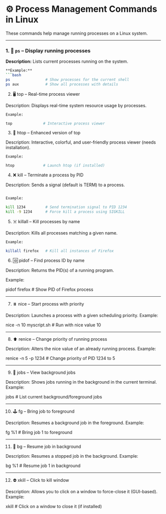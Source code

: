 # ⚙️ Process Management Commands in Linux

These commands help manage running processes on a Linux system.

---

### 1. 🧾 `ps` – Display running processes  
**Description:** Lists current processes running on the system. 

```bash
**Example:**  
```bash
ps                # Show processes for the current shell
ps aux            # Show all processes with details

```


2. 🖥️ top – Real-time process viewer

Description: Displays real-time system resource usage by processes.


```bash
Example:

top              # Interactive process viewer

```

3. 🚀 htop – Enhanced version of top

Description: Interactive, colorful, and user-friendly process viewer (needs installation).


```bash
Example:

htop             # Launch htop (if installed)

```

4. ❌ kill – Terminate a process by PID

Description: Sends a signal (default is TERM) to a process.

```bash

Example:

kill 1234         # Send termination signal to PID 1234
kill -9 1234      # Force kill a process using SIGKILL


```

5. ☠️ killall – Kill processes by name

Description: Kills all processes matching a given name.


```bash
Example:

killall firefox   # Kill all instances of Firefox


```

6. 🆔 pidof – Find process ID by name

Description: Returns the PID(s) of a running program.

Example:

pidof firefox     # Show PID of Firefox process


---

7. ⏸️ nice – Start process with priority

Description: Launches a process with a given scheduling priority.
Example:

nice -n 10 myscript.sh   # Run with nice value 10


---

8. ⬆️ renice – Change priority of running process

Description: Alters the nice value of an already running process.
Example:

renice -n 5 -p 1234       # Change priority of PID 1234 to 5


---

9. 🧵 jobs – View background jobs

Description: Shows jobs running in the background in the current terminal.
Example:

jobs             # List current background/foreground jobs


---

10. 🕹️ fg – Bring job to foreground

Description: Resumes a background job in the foreground.
Example:

fg %1            # Bring job 1 to foreground


---

11. 🧩 bg – Resume job in background

Description: Resumes a stopped job in the background.
Example:

bg %1            # Resume job 1 in background


---

12. ⛔ xkill – Click to kill window

Description: Allows you to click on a window to force-close it (GUI-based).
Example:

xkill            # Click on a window to close it (if installed)
